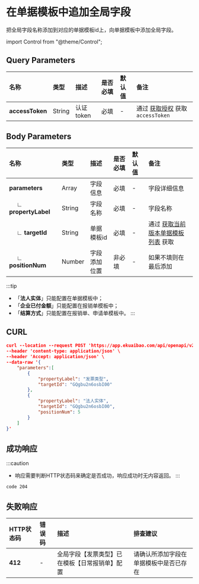 # 在单据模板中追加全局字段
把全局字段名称添加到对应的单据模板id上，向单据模板中添加全局字段。

import Control from "@theme/Control";

<Control
method="POST"
url="/api/openapi/v2/specifications/addProperty"
/>

## Query Parameters

| 名称 | 类型 | 描述 | 是否必填 | 默认值 | 备注 |
| :--- | :--- | :--- | :--- |:--- | :--- |
| **accessToken**| String | 认证token | 必填 | - | 通过 [获取授权](/docs/open-api/getting-started/auth) 获取 `accessToken` |

## Body Parameters

| 名称 | 类型 | 描述 | 是否必填 | 默认值 | 备注 |
| :--- | :--- | :--- | :--- |:--- | :--- |
|**parameters**               | Array  | 字段信息     | 必填  | - | 字段详细信息 | 
|**&emsp; ∟ propertyLabel** | String | 字段名称     | 必填  | - | 字段名称 | 
|**&emsp; ∟ targetId**      | String | 单据模板id   | 必填  | - | 通过 [获取当前版本单据模板列表](/docs/open-api/forms/get-specifications-latest) 获取 | 
|**&emsp; ∟ positionNum**   | Number | 字段添加位置  | 非必填 | - | 如果不填则在最后添加 | 

:::tip
- 「**法人实体**」只能配置在单据模板中；
- 「**企业已付金额**」只能配置在报销单模板中；
- 「**结算方式**」只能配置在报销单、申请单模板中。
:::

## CURL
```json
curl --location --request POST 'https://app.ekuaibao.com/api/openapi/v2/specifications/addProperty?accessToken=f8QbuH2hwQ5E00' \
--header 'content-type: application/json' \
--header 'Accept: application/json' \
--data-raw '{
    "parameters":[
        {
            "propertyLabel": "发票类型",
            "targetId": "GQgbu2n6osbI00"
        },
        {
            "propertyLabel": "法人实体",
            "targetId": "GQgbu2n6osbI00",
            "positionNum": 5
        }
    ]
}'
```

## 成功响应
:::caution
- 响应需要判断HTTP状态码来确定是否成功，响应成功时无内容返回。
:::

```text
code 204
```

## 失败响应

| HTTP状态码 | 错误码 | 描述 | 排查建议 |
| :--- | :--- | :--- | :--- |
| **412** | - | 全局字段【发票类型】已在模板【日常报销单】配置 | 请确认所添加字段在单据模板中是否已存在  | 


